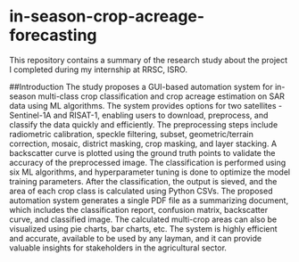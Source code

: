 # in-season-crop-acreage-forecasting
This repository contains a summary of the research study about the project I completed during my internship at RRSC, ISRO.

##Introduction
The study proposes a GUI-based automation system for in-season multi-class crop classification and crop acreage estimation on SAR data using ML algorithms. The system provides options for two satellites - Sentinel-1A and RISAT-1, enabling users to download, preprocess, and classify the data quickly and efficiently. The preprocessing steps include radiometric calibration, speckle filtering, subset, geometric/terrain correction, mosaic, district masking, crop masking, and layer stacking. A backscatter curve is plotted using the ground truth points to validate the accuracy of the preprocessed image. The classification is performed using six ML algorithms, and hyperparameter tuning is done to optimize the model training parameters. After the classification, the output is sieved, and the area of each crop class is calculated using Python CSVs. The proposed automation system generates a single PDF file as a summarizing document, which includes the classification report, confusion matrix, backscatter curve, and classified image. The calculated multi-crop areas can also be visualized using pie charts, bar charts, etc. The system is highly efficient and accurate, available to be used by any layman, and it can provide valuable insights for stakeholders in the agricultural sector.
